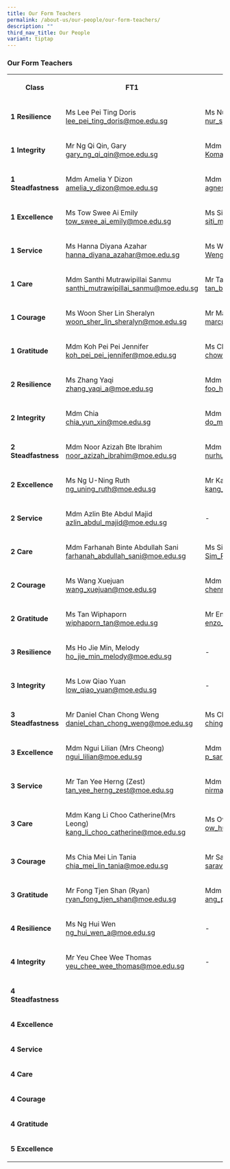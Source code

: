```yaml
---
title: Our Form Teachers
permalink: /about-us/our-people/our-form-teachers/
description: ""
third_nav_title: Our People
variant: tiptap
---
```

<h3>Our Form Teachers</h3>
<table style="minWidth: 75px">
<colgroup>
<col>
<col>
<col>
</colgroup>
<tbody>
<tr>
<th rowspan="1" colspan="1">
<p>Class</p>
</th>
<th rowspan="1" colspan="1">
<p>FT1</p>
</th>
<th rowspan="1" colspan="1">
<p>FT2</p>
</th>
</tr>
<tr>
<td rowspan="1" colspan="1">
<p><strong>1 Resilience</strong>
</p>
</td>
<td rowspan="1" colspan="1">
<p>Ms Lee Pei Ting Doris
<br><a href="lee_pei_ting_doris@moe.edu.sg" rel="noopener nofollow" target="_blank">lee_pei_ting_doris@moe.edu.sg</a>
</p>
</td>
<td rowspan="1" colspan="1">
<p>Ms Nur Syakira Binte Zamri
<br><a href="nur_syakira_zamri@moe.edu.sg" rel="noopener nofollow" target="_blank">nur_syakira_zamri@moe.edu.sg</a>
</p>
</td>
</tr>
<tr>
<td rowspan="1" colspan="1">
<p><strong>1 Integrity</strong>
</p>
</td>
<td rowspan="1" colspan="1">
<p>Mr Ng Qi Qin, Gary
<br><a href="gary_ng_qi_qin@moe.edu.sg" rel="noopener nofollow" target="_blank">gary_ng_qi_qin@moe.edu.sg</a>
</p>
</td>
<td rowspan="1" colspan="1">
<p>Mdm Komathy D/O Vayapuri
<br><a href="Komathy_Vayapuri@moe.edu.sg" rel="noopener nofollow" target="_blank">Komathy_Vayapuri@moe.edu.sg</a>
</p>
</td>
</tr>
<tr>
<td rowspan="1" colspan="1">
<p><strong>1 Steadfastness</strong>
</p>
</td>
<td rowspan="1" colspan="1">
<p>Mdm Amelia Y Dizon
<br><a href="amelia_y_dizon@moe.edu.sg" rel="noopener nofollow" target="_blank">amelia_y_dizon@moe.edu.sg</a>
</p>
</td>
<td rowspan="1" colspan="1">
<p>Mdm Agnes Lim Siew Mei
<br><a href="agnes_lim_siew_mei@moe.edu.sg" rel="noopener nofollow" target="_blank">agnes_lim_siew_mei@moe.edu.sg</a>
</p>
</td>
</tr>
<tr>
<td rowspan="1" colspan="1">
<p><strong>1 Excellence</strong>
</p>
</td>
<td rowspan="1" colspan="1">
<p>Ms Tow Swee Ai Emily
<br><a href="tow_swee_ai_emily@moe.edu.sg" rel="noopener nofollow" target="_blank">tow_swee_ai_emily@moe.edu.sg</a>
</p>
</td>
<td rowspan="1" colspan="1">
<p>Ms Siti Mariah Omar
<br><a href="mailto:siti_mariah_omar@moe.edu.sg" rel="noopener noreferrer nofollow" target="_blank">siti_mariah_omar@moe.edu.sg</a>
</p>
</td>
</tr>
<tr>
<td rowspan="1" colspan="1">
<p><strong>1 Service</strong>
</p>
</td>
<td rowspan="1" colspan="1">
<p>Ms Hanna Diyana Azahar
<br><a href="mailto:hanna_diyana_azahar@moe.edu.sg" rel="noopener noreferrer nofollow" target="_blank">hanna_diyana_azahar@moe.edu.sg</a>
</p>
</td>
<td rowspan="1" colspan="1">
<p>Ms Weng Xiaohong
<br><a href="Weng_Xiaohong@moe.edu.sg" rel="noopener nofollow" target="_blank">Weng_Xiaohong@moe.edu.sg</a>
</p>
</td>
</tr>
<tr>
<td rowspan="1" colspan="1">
<p><strong>1 Care</strong>
</p>
</td>
<td rowspan="1" colspan="1">
<p>Mdm Santhi Mutrawipillai Sanmu
<br><a href="mailto:santhi_mutrawipillai_sanmu@moe.edu.sg" rel="noopener noreferrer nofollow" target="_blank">santhi_mutrawipillai_sanmu@moe.edu.sg</a>
</p>
</td>
<td rowspan="1" colspan="1">
<p>Mr Tan Boon Seng
<br><a href="mailto:tan_boon_seng_a@moe.edu.sg" rel="noopener noreferrer nofollow" target="_blank">tan_boon_seng_a@moe.edu.sg</a>
</p>
</td>
</tr>
<tr>
<td rowspan="1" colspan="1">
<p><strong>1 Courage</strong>
</p>
</td>
<td rowspan="1" colspan="1">
<p>Ms Woon Sher Lin Sheralyn
<br><a href="mailto:woon_sher_lin_sheralyn@moe.edu.sg" rel="noopener noreferrer nofollow" target="_blank">woon_sher_lin_sheralyn@moe.edu.sg</a>
</p>
</td>
<td rowspan="1" colspan="1">
<p>Mr Marcus Lau Shao Yu
<br><a href="mailto:marcus_lau_shao_yu@moe.edu.sg" rel="noopener noreferrer nofollow" target="_blank">marcus_lau_shao_yu@moe.edu.sg</a>
</p>
</td>
</tr>
<tr>
<td rowspan="1" colspan="1">
<p><strong>1 Gratitude</strong>
</p>
</td>
<td rowspan="1" colspan="1">
<p>Mdm Koh Pei Pei Jennifer
<br><a href="mailto:koh_pei_pei_jennifer@moe.edu.sg" rel="noopener noreferrer nofollow" target="_blank">koh_pei_pei_jennifer@moe.edu.sg</a>
</p>
</td>
<td rowspan="1" colspan="1">
<p>Ms Chow Pei yan
<br><a href="mailto:chow_pei_yan@moe.edu.sg" rel="noopener noreferrer nofollow" target="_blank">chow_pei_yan@moe.edu.sg</a>
</p>
</td>
</tr>
<tr>
<td rowspan="1" colspan="1">
<p><strong>2 Resilience</strong>
</p>
</td>
<td rowspan="1" colspan="1">
<p>Ms Zhang Yaqi
<br><a href="mailto:zhang_yaqi_a@moe.edu.sg" rel="noopener noreferrer nofollow" target="_blank">zhang_yaqi_a@moe.edu.sg</a>
</p>
</td>
<td rowspan="1" colspan="1">
<p>Mdm Foo Hui Cheng
<br><a href="mailto: foo_hui_cheng_candee@moe.edu.sg" rel="noopener noreferrer nofollow" target="_blank"><u>foo_hui_cheng_candee@moe.edu.sg</u></a>
</p>
</td>
</tr>
<tr>
<td rowspan="1" colspan="1">
<p><strong>2 Integrity</strong>
</p>
</td>
<td rowspan="1" colspan="1">
<p>Mdm Chia
<br><a href="mailto: chia_yun_xin@moe.edu.sg" rel="noopener noreferrer nofollow" target="_blank"><u>chia_yun_xin@moe.edu.sg</u></a>
</p>
</td>
<td rowspan="1" colspan="1">
<p>Mdm Kasturi d/o Manoselvam (Mrs Vishwa)
<br><a href="do_manoselvam_kasturi@moe.edu.sg" rel="noopener nofollow" target="_blank"> do_manoselvam_kasturi@moe.edu.sg</a>
</p>
</td>
</tr>
<tr>
<td rowspan="1" colspan="1">
<p><strong>2 Steadfastness</strong>
</p>
</td>
<td rowspan="1" colspan="1">
<p>Mdm Noor Azizah Bte Ibrahim
<br><a href="noor_azizah_ibrahim@moe.edu.sg" rel="noopener nofollow" target="_blank"> noor_azizah_ibrahim@moe.edu.sg</a>
</p>
</td>
<td rowspan="1" colspan="1">
<p>Mdm Nurhumairah Bte Mohd Akip
<br><a href="nurhumairah_mohd_akip@moe.edu.sg" rel="noopener nofollow" target="_blank">nurhumairah_mohd_akip@moe.edu.sg</a>
</p>
</td>
</tr>
<tr>
<td rowspan="1" colspan="1">
<p><strong>2 Excellence</strong>
</p>
</td>
<td rowspan="1" colspan="1">
<p>Ms Ng U-Ning Ruth
<br><a href="ng_uning_ruth@moe.edu.sg" rel="noopener nofollow" target="_blank">ng_uning_ruth@moe.edu.sg</a>
</p>
</td>
<td rowspan="1" colspan="1">
<p>Mr Kang Yong Heng
<br><a href="kang_yong_heng@moe.edu.sg" rel="noopener nofollow" target="_blank">kang_yong_heng@moe.edu.sg</a>
</p>
</td>
</tr>
<tr>
<td rowspan="1" colspan="1">
<p><strong>2 Service</strong>
</p>
</td>
<td rowspan="1" colspan="1">
<p>Mdm Azlin Bte Abdul Majid
<br><a href="azlin_abdul_majid@moe.edu.sg" rel="noopener nofollow" target="_blank">azlin_abdul_majid@moe.edu.sg</a>
</p>
</td>
<td rowspan="1" colspan="1">
<p>-</p>
</td>
</tr>
<tr>
<td rowspan="1" colspan="1">
<p><strong>2 Care</strong>
</p>
</td>
<td rowspan="1" colspan="1">
<p>Mdm Farhanah Binte Abdullah Sani
<br><a href="farhanah_abdullah_sani@moe.edu.sg" rel="noopener nofollow" target="_blank">farhanah_abdullah_sani@moe.edu.sg</a>
</p>
</td>
<td rowspan="1" colspan="1">
<p>Ms Sim Pei Qi
<br><a href="Sim_Pei_Qi@moe.edu.sg" rel="noopener nofollow" target="_blank">Sim_Pei_Qi@moe.edu.sg</a>
</p>
</td>
</tr>
<tr>
<td rowspan="1" colspan="1">
<p><strong>2 Courage</strong>
</p>
</td>
<td rowspan="1" colspan="1">
<p>Ms Wang Xuejuan
<br><a href="wang_xuejuan@moe.edu.sg" rel="noopener nofollow" target="_blank">wang_xuejuan@moe.edu.sg</a>
</p>
</td>
<td rowspan="1" colspan="1">
<p>Mdm Chennakesavalu Sheela
<br><a href="chennakesavalu_sheela@moe.edu.sg" rel="noopener nofollow" target="_blank">chennakesavalu_sheela@moe.edu.sg</a>
</p>
</td>
</tr>
<tr>
<td rowspan="1" colspan="1">
<p><strong>2 Gratitude</strong>
</p>
</td>
<td rowspan="1" colspan="1">
<p>Ms Tan Wiphaporn
<br><a href="wiphaporn_tan@moe.edu.sg" rel="noopener nofollow" target="_blank">wiphaporn_tan@moe.edu.sg</a>
</p>
</td>
<td rowspan="1" colspan="1">
<p>Mr Enzo Charles Victor Buttazzoni
<br><a href="enzo_charles_victor_buttazzoni@moe.edu.sg" rel="noopener nofollow" target="_blank">enzo_charles_victor_buttazzoni@moe.edu.sg</a>
</p>
</td>
</tr>
<tr>
<td rowspan="1" colspan="1">
<p><strong>3 Resilience</strong>
</p>
</td>
<td rowspan="1" colspan="1">
<p>Ms Ho Jie Min, Melody
<br><a href="ho_jie_min_melody@moe.edu.sg" rel="noopener nofollow" target="_blank">ho_jie_min_melody@moe.edu.sg</a>
</p>
</td>
<td rowspan="1" colspan="1">
<p>-</p>
</td>
</tr>
<tr>
<td rowspan="1" colspan="1">
<p><strong>3 Integrity</strong>
</p>
</td>
<td rowspan="1" colspan="1">
<p>Ms Low Qiao Yuan
<br><a href="low_qiao_yuan@moe.edu.sg" rel="noopener nofollow" target="_blank">low_qiao_yuan@moe.edu.sg</a>
</p>
</td>
<td rowspan="1" colspan="1">
<p>-</p>
</td>
</tr>
<tr>
<td rowspan="1" colspan="1">
<p><strong>3 Steadfastness</strong>
</p>
</td>
<td rowspan="1" colspan="1">
<p>Mr Daniel Chan Chong Weng
<br><a href="daniel_chan_chong_weng@moe.edu.sg" rel="noopener nofollow" target="_blank">daniel_chan_chong_weng@moe.edu.sg</a>
</p>
</td>
<td rowspan="1" colspan="1">
<p>Ms Ching Loo May
<br><a href="ching_loo_may@moe.edu.sg" rel="noopener nofollow" target="_blank">ching_loo_may@moe.edu.sg</a>
</p>
</td>
</tr>
<tr>
<td rowspan="1" colspan="1">
<p><strong>3 Excellence</strong>
</p>
</td>
<td rowspan="1" colspan="1">
<p>Mdm Ngui Lilian (Mrs Cheong)
<br><a href="ngui_lilian@moe.edu.sg" rel="noopener nofollow" target="_blank">ngui_lilian@moe.edu.sg</a>
</p>
</td>
<td rowspan="1" colspan="1">
<p>Mdm P Sarasvathi
<br><a href="mailto:p_sarasvathi@moe.edu.sg" rel="noopener noreferrer nofollow" target="_blank">p_sarasvathi@moe.edu.sg</a>
</p>
</td>
</tr>
<tr>
<td rowspan="1" colspan="1">
<p><strong>3 Service</strong>
</p>
</td>
<td rowspan="1" colspan="1">
<p>Mr Tan Yee Herng (Zest)
<br><a href="tan_yee_herng_zest@moe.edu.sg" rel="noopener nofollow" target="_blank">tan_yee_herng_zest@moe.edu.sg</a>
</p>
</td>
<td rowspan="1" colspan="1">
<p>Mdm Nirmala d/o K Periyiah(Mrs Ganesan)
<br><a href="nirmala_k_periyiah@moe.edu.sg" rel="noopener nofollow" target="_blank">nirmala_k_periyiah@moe.edu.sg</a>
</p>
</td>
</tr>
<tr>
<td rowspan="1" colspan="1">
<p><strong>3 Care</strong>
</p>
</td>
<td rowspan="1" colspan="1">
<p>Mdm Kang Li Choo Catherine(Mrs Leong)
<br><a href="kang_li_choo_catherine@moe.edu.sg" rel="noopener nofollow" target="_blank">kang_li_choo_catherine@moe.edu.sg</a>
</p>
</td>
<td rowspan="1" colspan="1">
<p>Ms Ow Hui Mei Wendy
<br><a href="ow_hui_mei_wendy@moe.edu.sg" rel="noopener nofollow" target="_blank">ow_hui_mei_wendy@moe.edu.sg</a>
</p>
</td>
</tr>
<tr>
<td rowspan="1" colspan="1">
<p><strong>3 Courage</strong>
</p>
</td>
<td rowspan="1" colspan="1">
<p>Ms Chia Mei Lin Tania
<br><a href="chia_mei_lin_tania@moe.edu.sg" rel="noopener nofollow" target="_blank">chia_mei_lin_tania@moe.edu.sg</a>
</p>
</td>
<td rowspan="1" colspan="1">
<p>Mr Saravanan S/O Govindan
<br><a href="mailto:saravanan_govindan_a@moe.edu.sg" rel="noopener noreferrer nofollow" target="_blank">saravanan_govindan_a@moe.edu.sg</a>
</p>
</td>
</tr>
<tr>
<td rowspan="1" colspan="1">
<p><strong>3 Gratitude</strong>
</p>
</td>
<td rowspan="1" colspan="1">
<p>Mr Fong Tjen Shan (Ryan)
<br><a href="ryan_fong_tjen_shan@moe.edu.sg" rel="noopener nofollow" target="_blank">ryan_fong_tjen_shan@moe.edu.sg</a>
</p>
</td>
<td rowspan="1" colspan="1">
<p>Mdm Ang Ping Ying
<br><a href="ang_ping_ying@moe.edu.sg" rel="noopener nofollow" target="_blank">ang_ping_ying@moe.edu.sg</a>
</p>
</td>
</tr>
<tr>
<td rowspan="1" colspan="1">
<p><strong>4 Resilience</strong>
</p>
</td>
<td rowspan="1" colspan="1">
<p>Ms Ng Hui Wen
<br><a href="ng_hui_wen_a@moe.edu.sg" rel="noopener nofollow" target="_blank">ng_hui_wen_a@moe.edu.sg</a>
</p>
</td>
<td rowspan="1" colspan="1">
<p>-</p>
</td>
</tr>
<tr>
<td rowspan="1" colspan="1">
<p><strong>4 Integrity</strong>
</p>
</td>
<td rowspan="1" colspan="1">
<p>Mr Yeu Chee Wee Thomas
<br><a href="yeu_chee_wee_thomas@moe.edu.sg" rel="noopener nofollow" target="_blank">yeu_chee_wee_thomas@moe.edu.sg</a>
</p>
</td>
<td rowspan="1" colspan="1">
<p>-</p>
</td>
</tr>
<tr>
<td rowspan="1" colspan="1">
<p><strong>4 Steadfastness</strong>
</p>
</td>
<td rowspan="1" colspan="1">
<p></p>
</td>
<td rowspan="1" colspan="1">
<p></p>
</td>
</tr>
<tr>
<td rowspan="1" colspan="1">
<p><strong>4 Excellence</strong>
</p>
</td>
<td rowspan="1" colspan="1">
<p></p>
</td>
<td rowspan="1" colspan="1">
<p></p>
</td>
</tr>
<tr>
<td rowspan="1" colspan="1">
<p><strong>4 Service</strong>
</p>
</td>
<td rowspan="1" colspan="1">
<p></p>
</td>
<td rowspan="1" colspan="1">
<p></p>
</td>
</tr>
<tr>
<td rowspan="1" colspan="1">
<p><strong>4 Care</strong>
</p>
</td>
<td rowspan="1" colspan="1">
<p></p>
</td>
<td rowspan="1" colspan="1">
<p></p>
</td>
</tr>
<tr>
<td rowspan="1" colspan="1">
<p><strong>4 Courage</strong>
</p>
</td>
<td rowspan="1" colspan="1">
<p></p>
</td>
<td rowspan="1" colspan="1">
<p></p>
</td>
</tr>
<tr>
<td rowspan="1" colspan="1">
<p><strong>4 Gratitude</strong>
</p>
</td>
<td rowspan="1" colspan="1">
<p></p>
</td>
<td rowspan="1" colspan="1">
<p></p>
</td>
</tr>
<tr>
<td rowspan="1" colspan="1">
<p><strong>5 Excellence</strong>
</p>
</td>
<td rowspan="1" colspan="1">
<p></p>
</td>
<td rowspan="1" colspan="1">
<p></p>
</td>
</tr>
</tbody>
</table>
<p></p>